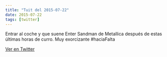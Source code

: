 ```yaml
---
title: "Tuit del 2015-07-22"
date: 2015-07-22
tags: [twitter]
---
```


Entrar al coche y que suene Enter Sandman de Metallica después de estas últimas horas de curro. Muy exorcizante #haciaFalta



[Ver en Twitter](https://twitter.com/i/web/status/623849399702171649)
